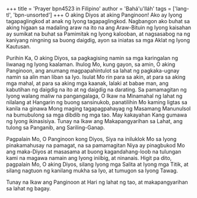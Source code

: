 +++
title = 'Prayer bpn4523 in Filipino'
author = 'Bahá'u'lláh'
tags = ['lang-tl', 'bpn-unsorted']
+++
O aking Diyos at aking Panginoon! Ako ay Iyong tagapaglingkod at anak ng Iyong tagapaglingkod. Nagbangon ako buhat sa aking higaan sa madaling araw na ito na ang Araw-Bituin ng Iyong kaisahan ay sumikat na buhat sa Pamimitak ng Iyong kalooban, at nagsasabog na ng kaniyang ningning sa buong daigdig, ayon sa iniatas sa mga Aklat ng Iyong Kautusan.

Purihin Ka, O aking Diyos, sa pagkagising namin sa mga karingalan ng liwanag ng Iyong kaalaman. Ihulog Mo, kung gayon, sa amin, O aking Panginoon, ang anumang magpapahintulot sa lahat ng pagkaka-ugnay namin sa alin man liban sa Iyo. Isulat Mo rin para sa akin, at para sa aking mga mahal, at para sa aking mga kaanak, lalaki at babae man, ang kabutihan ng daigdig na ito at ng daigdig na darating. Sa pamamagitan ng Iyong walang maliw na pangangalaga, O Ikaw na Minamahal ng lahat ng nilalang at Hangarin ng buong sansinukob, panatilihin Mo kaming ligtas sa kanila na ginawa Mong maging tagapagpahayag ng Masamang Manunulsol na bumubulong sa mga dibdib ng mga tao. May kakayahan Kang gumawa ng Iyong ikinasisiya. Tunay na Ikaw ang Makapangyarihan sa Lahat, ang tulong sa Panganib, ang Sariling-Ganap. 

Pagpalain Mo, O Panginoon kong Diyos, Siya na iniluklok Mo sa Iyong pinakamahusay na pamagat, na sa pamamagitan Niya ay pinagbukod Mo ang maka-Diyos at masasama at buong kagandahang-loob na tulungan kami na magawa namain ang Iyong iniibig, at ninanais. Higit pa dito, pagpalain Mo, O aking Diyos, silang Iyong mga Salita at Iyong mga Titik, at silang nagtuon ng kanilang mukha sa Iyo, at tumugon sa Iyong Tawag.

Tunay na Ikaw ang Panginoon at Hari ng lahat ng tao, at makapangyarihan sa lahat ng bagay.
